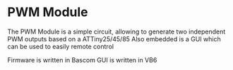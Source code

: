 # PWM Module

The PWM Module is a simple circuit, allowing to generate two independent PWM outputs based on a ATTiny25/45/85
Also embedded is a GUI which can be used to easily remote control

Firmware is written in Bascom
GUI is written in VB6
